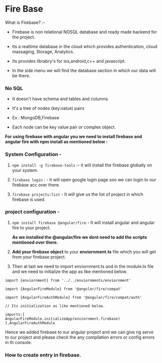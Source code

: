 # Fire Base

What is Firebase? :- 
- Firebase is non relational NOSQL database and ready made backend for the project.

-  Its a realtime database in the cloud which provides authentication, cloud massaging, Storage, Analytics.

- Its provides librabry's for ios,android,c++ and javascript.

- In the side menu we will find the database section in which our data will be there.

### No SQL 
- It doesn't have schema and tables and columns.

- It's a tree of nodes (key:value) pairs

- Ex : MongoDB,Firebase

- Each node can be key value pair or complex object.

**For using firebase with angular you we need to install firebase and angular fire with npm install as mentioned below :**

### System Configuration -  
1. `npm install -g firebase-tools` :- it will install the firebase globally on your system.

2. `firebase login` : - it will open google login page soo we can login to our firebase acc over there.

3. `firebase projects:list` - It will give us the list of project in which firebase is used.

### project configuration - 
1. `npm install firebase @angular/fire` - It will install angular and angular fire to your project.

    **As we installed the @angular/fire we dont need to add the scripts mentioned over there.**

2. **Add your firebase object** to your **enviornment.ts** file which you will get from your firebase project.

3. Then at last we need to import enviornment.ts and in the module.ts file and we need to initialize the app as like mentioned below.
```
import {enviornment} from '../../enviornments/enviornment'

import {AngularFireModule} from '@angular/fire/compat'

import {AngularFireAuthModule} from '@angular/fire/compat/auth'

// Its initialization as like mentioned below.

imports:[
AngularFireModule.initializeApp(enviornment.firebase)
],AngularFireAuthModule
```

Hence we added firebase to our angular project and we can give ng serve to our project and please check the any compilation errors or config errors in th console.



<!-- ### How to get the data from the firebase.

- First we need to import `import {AngularFireDatabase} from 'angularfire2/database'`

- Then we need to initialize it in the constructor.

- We have method **db.list** `db.list('/node').subscribe((res)=>{console.log(res)})`

- then we need to set the permissions in the rules in the firebase.

- Hence we had the data readed.

### Realtime Database

The data in the firebase is realtime updates in the application without even reloading which is called as realtime database. -->

### How to create entry in firebase.










